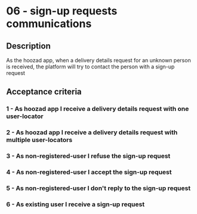# 06 - sign-up requests communications

## Description
As the hoozad app, when a delivery details request for an unknown person is received, the platform will try to contact the person with a sign-up request

## Acceptance criteria

### 1 - As hoozad app I receive a delivery details request with one user-locator

### 2 - As hoozad app I receive a delivery details request with multiple user-locators

### 3 - As non-registered-user I refuse the sign-up request

### 4 - As non-registered-user I accept the sign-up request

### 5 - As non-registered-user I don't reply to the sign-up request

### 6 - As existing user I receive a sign-up request

